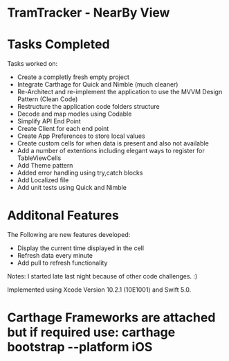 TramTracker - NearBy View
============

# Tasks Completed

Tasks worked on:

- Create a completly fresh empty project
- Integrate Carthage for Quick and Nimble (much cleaner)
- Re-Architect and re-implement the application to use the MVVM Design Pattern (Clean Code) 
- Restructure the application code folders structure 
- Decode and map modles using Codable
- Simplify API End Point
- Create Client for each end point
- Create App Preferences to store local values
- Create custom cells for when data is present and also not available 
- Add a number of extentions including elegant ways to register for TableViewCells
- Add Theme pattern
- Added error handling using try,catch blocks
- Add Localized file
- Add unit tests using Quick and Nimble

# Additonal Features

The Following are new features developed:

- Display the current time displayed in the cell
- Refresh data every minute
- Add pull to refresh functionality


Notes:  I started late last night because of other code challenges. :)

Implemented using Xcode Version 10.2.1 (10E1001) and Swift 5.0.

Carthage Frameworks are attached but if required use: carthage bootstrap --platform iOS
================

